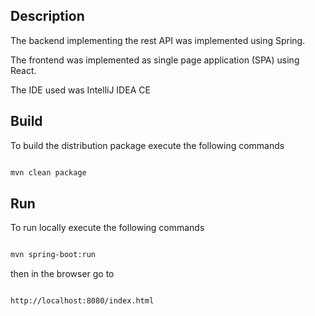 ## Description

The backend implementing the rest API was implemented using Spring.

The frontend was implemented as single page application (SPA) using React.

The IDE used was IntelliJ IDEA CE

## Build

To build the distribution package execute the following commands

```sh

mvn clean package

```

## Run

To run locally execute the following commands

```sh

mvn spring-boot:run

```

then in the browser go to

```

http://localhost:8080/index.html

```
